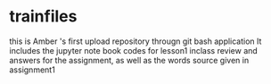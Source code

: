 # trainfiles
 this is Amber 's first upload repository througn git bash application
 It includes the jupyter note book codes for lesson1 inclass review and answers for the assignment, 
 as well as the words source given in assignment1
